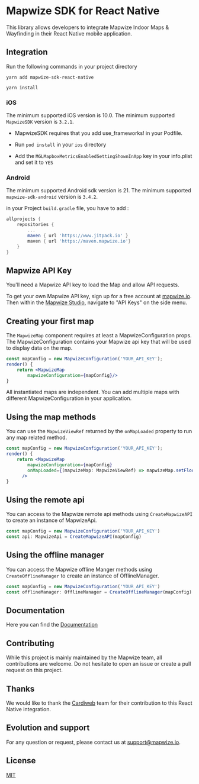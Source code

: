 # Mapwize SDK for React Native

This library allows developers to integrate Mapwize Indoor Maps & Wayfinding in their React Native mobile application.

## Integration

Run the following commands in your project directory

`yarn add mapwize-sdk-react-native`

`yarn install`

### iOS

The minimum supported iOS version is 10.0.
The minimum supported `MapwizeSDK` version is `3.2.1`.

- MapwizeSDK requires that you add use_frameworks! in your Podfile.

- Run `pod install` in your `ios` directory

- Add the `MGLMapboxMetricsEnabledSettingShownInApp` key in your info.plist and set it to `YES`

### Android

The minimum supported Android sdk version is 21.
The minimum supported `mapwize-sdk-android` version is `3.4.2`.

in your Project `build.gradle` file, you have to add :

```groovy
allprojects {
    repositories {
        ...
        maven { url 'https://www.jitpack.io' }
        maven { url 'https://maven.mapwize.io'}
    }
}
```

## Mapwize API Key

You'll need a Mapwize API key to load the Map and allow API requests.

To get your own Mapwize API key, sign up for a free account at [mapwize.io](https://www.mapwize.io). Then within the [Mapwize Studio](https://studio.mapwize.io), navigate to "API Keys" on the side menu.

## Creating your first map

The `MapwizeMap` component requires at least a MapwizeConfiguration props. The MapwizeConfiguration contains your Mapwize api key that will be used to display data on the map.

```jsx
const mapConfig = new MapwizeConfiguration('YOUR_API_KEY');
render() {
    return <MapwizeMap
        mapwizeConfiguration={mapConfig}/>
}

```

All instantiated maps are independent. You can add multiple maps with different MapwizeConfiguration in your application.

## Using the map methods

You can use the `MapwizeViewRef` returned by the `onMapLoaded` property to run any map related method.

```jsx
const mapConfig = new MapwizeConfiguration('YOUR_API_KEY');
render() {
    return <MapwizeMap
        mapwizeConfiguration={mapConfig}
        onMapLoaded={(mapwizeMap: MapwizeViewRef) => mapwizeMap.setFloor(3)}
      />
}
```

## Using the remote api

You can access to the Mapwize remote api methods using `CreateMapwizeAPI` to create an instance of MapwizeApi.

```typescript
const mapConfig = new MapwizeConfiguration('YOUR_API_KEY')
const api: MapwizeApi = CreateMapwizeAPI(mapConfig)
```

## Using the offline manager

You can access the Mapwize offline Manger methods using `CreateOfflineManager` to create an instance of OfflineManager.

```typescript
const mapConfig = new MapwizeConfiguration('YOUR_API_KEY')
const offlineManager: OfflineManager = CreateOfflineManager(mapConfig)
```

## Documentation

Here you can find the [Documentation](docs/globals.md)

## Contributing

While this project is mainly maintained by the Mapwize team, all contributions are welcome. Do not hesitate to open an issue or create a pull request on this project.

## Thanks

We would like to thank the [Cardiweb](www.cardiweb.com) team for their contribution to this React Native integration.

## Evolution and support

For any question or request, please contact us at <support@mapwize.io>.

## License

[MIT](LICENSE)
